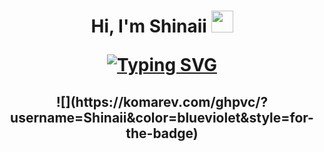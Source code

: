 <h1 align="center">
Hi, I'm Shinaii 
<img src="https://media.giphy.com/media/hvRJCLFzcasrR4ia7z/giphy.gif" width="35">

[![Typing SVG](https://readme-typing-svg.herokuapp.com?font=Fira+Code&pause=1000&color=4E0BB8&center=true&vCenter=true&random=false&width=435&lines=Welcome+to+my+Github!;I'm+From+Schleswig-Holstein%2C+Germany;Currently+i'm+a+retrainee+;in+application+development)](https://git.io/typing-svg)
<h2 align="center">
<h2 align="center">
![](https://komarev.com/ghpvc/?username=Shinaii&color=blueviolet&style=for-the-badge)
